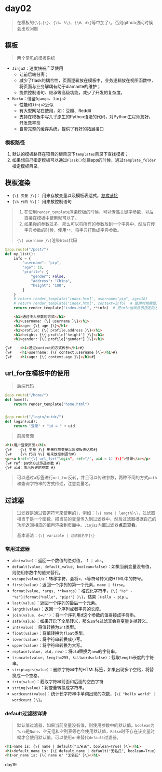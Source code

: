 # day02

> 在模板的`{\{`、`}\}`、`{\%`、`%\}`、`{\#`、`#\}`等中加了`\`，否则github访问时候会出现问题

## 模板

> 两个常见的模板系统

* `Jinja2`：速度快被广泛使用
  * 让前后端分离；
  * 减少了flask的耦合性，页面逻辑放在模板中，业务逻辑放在视图函数中，将页面与业务解耦有助于diamante的维护；
  * 提供控制语句、继承等高级功能，减少了开发的复杂度。
* `Marko`：借鉴`Django`、`Jinja2`
  * 性能和`Jinja2`近似
  * 有大型网站在使用，如：豆瓣、Reddit
  * 支持在模板中写几乎原生的Python语法的代码，对Python工程师友好，开发效率高
  * 自带完整的缓存系统，提供了有好的拓展接口

### 模板路径

1. 默认的模板路径在项目的根目录下`templates`目录下查找模板；
2. 如果想自己指定模板可以通过`Flask()`创建app的时候，通过`template_folder`指定模板目录。

## 模板渲染

* `{\{ 变量 }\}`： 用来存放变量以及模板表达式，[参考链接](<http://www.bjhee.com/jinja2-statement.html>)
* `{\% 代码 %\}`： 用来放控制语句

> 1. 在使用`render_template`渲染模板的时候，可以传递关键字参数，以后直接在模板中使用就可以了。
> 2. 如果你的参数过多，那么可以将所有的参数放到一个字典中，然后在传字典参数的时候，使用`**`，将字典打散成字典参数。
>
> `{\{ username }\}`渲染`html`代码

```python
@app.route("/post/")
def my_list():
	info = {
		"username": "pip",
		"age": 18,
		"profile": {
			"gender": False,
			"address": "China",
			"height": "180",
		}
	}
	# return render_template("index.html", username="pip", age=18)
	# return render_template("index.html", context=info)  # 使用时候需要通过context.*来引用变量
	return render_template("index.html", **info)  # 把info当做显示指定的方式传递进去
```

```html
    <h1>通过传入参数的方式</h1>
    <h1>username: {\{ username }\}</h1>
    <h1>age: {\{ age }\}</h1>
    <h1>profile: {\{ profile.address }\}</h1>
    <h1>height: {\{ profile['height'] }\}</h1>
    <h1>gender: {\{ profile["gender"] }\}</h1>

{\#    <h1>通过context的方式传参</h1>#}
{\#    <h1>username: {\{ context.username }\}</h1>#}
{\#    <h1>age: {\{ context.age }\}</h1>#}
```

## url_for在模板中的使用

> 后端代码


```python
@app.route("/home/")
def home():
	return render_template("home.html")


@app.route("/login/<uid>/")
def login(uid):
	return "登录" + "id = " + uid
```
>前段页面

```html
<h1>用户登录页面</h1>
{\#    {\{ 变量 }\} 用来存放变量以及模板表达式#}
{\#    {\% 代码 %\} 用来放控制语句#}
<p><a href="{\{ url_for("login", ref="/", uid = 1) }\}">登录</a></p>
{\# ref：path方式传递参数 #}
{\# uid：表示传递的参数 #}
```

> 可以通过`a`标签进行`url_for`反转，并且可以传递参数，两种不同的方式`path`和查询字符串的方式传递，注意变量名。

## 过滤器

> 过滤器是通过管道符号来使用的`|`，例如：`{\{ name | length}\}`，过滤器相当于是一个函数，把当前的变量传入到过滤器中，然后过滤器根据自己的功能返回相应的值再渲染到页面中。`Jinja2`内置过滤器[点击查看](<http://jinja.pocoo.org/docs/2.10/templates/#list-of-builtin-filters>)。
>
> 基本语法：`{\{ variable | 过滤器名字}\}`

### 常用过滤器

* `abs(value)`：返回一个数值的绝对值，`-1 | abs`。
* `default(value, default_value, boolean=false)`：如果当前变量没有值，则使用参数中的值来替代。
* `wscape(value)/e`：转移字符，会将`<`、`>`等符号转义成HTML中的符号。
* `first(value)`：返回一个序列的第一个元素，`name | firse`。
* `format(value, *args, **kwargs)`：格式化字符串，`{\{ "%s" - "%s"}|format("Hello", "pip!") }\}`，结果：`Hello - pip!`。
* `last(value)`：返回一个序列的最后一个元素。
* `length(value)`：返回一个序列或者字典的长度。
* `join(value, d=u'')`：将一个序列用d这个参数的值拼接成字符串。
* `safe(value)`：如果开启了全局转义，那么`safe`过滤其会将变量关掉转义。
* `int(value)`：将值转换为`int`类型。
* `float(value)`：将值转换为`float`类型。
* `lower(value)`：将字符串转换成小写。
* `upper(value)`：将字符串转换为大写。
* `replace(value, old, new)`：将`old`替换为`new`的字符串。
* `truncate(value, length=255, killwords=false)`：截取`length`长度的字符串。
* `striptages(value)`：删除字符串中的HTML标签，如果出现多个空格，将替换成一个空格。
* `trim(value)`：截取字符串前面和后面的空白字符
* `string(value)`：将变量转换成字符串。
* `wordcount(value)`：统计长字符串中单词出现的次数，`{\{ "hello world" | wordcount }\}`。

### default过滤器详讲

> 默认值过滤器，如果当前变量没有值，则使用参数中的默认值。`boolean`为`Ture`是`None`、空元组和空列表等也会使用默认值，`False`时不存在该变量时候才会使用默认值，可以使用`or`来替代`default`过滤器。

```html
<h1>name is: {\{ name | default("无名氏", boolean=True) }\}</h1>
<h1>default_name is: {\{ default_name | default("无名氏", boolean=True) }\}</h1>
<h1>or_name is: {\{ name or "无名氏" }\}</h1>
```

day19
